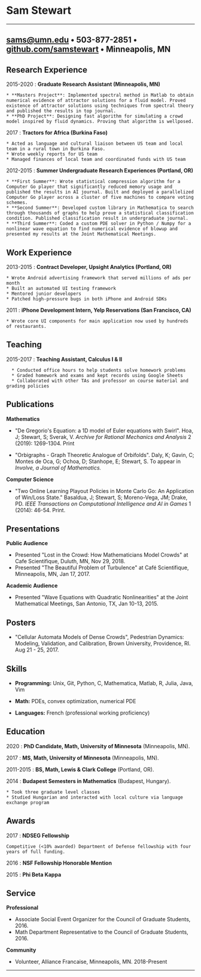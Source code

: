 Sam Stewart
=========================

------------------------------------------
<sams@umn.edu> • 503-877-2851 • [github.com/samstewart](https://github.com/samstewart) • Minneapolis, MN  
------------------------------------------

Research Experience
--------------------

2015-2020
:     **Graduate Research Assistant (Minneapolis, MN)** 

    * **Masters Project**: Implemented spectral method in Matlab to obtain numerical evidence of attractor solutions for a fluid model. Proved existence of attractor solutions using techniques from spectral theory and published the results in top journal.
    * **PhD Project**: Designing fast algorithm for simulating a crowd model inspired by fluid dynamics. Proving that algorithm is wellposed.

2017
:    **Tractors for Africa (Burkina Faso)**

    * Acted as language and cultural liaison between US team and local team in a rural town in Burkina Faso.
    * Wrote weekly reports for US team 
    * Managed finances of local team and coordinated funds with US team

2012-2015 
:   **Summer Undergraduate Research Experiences (Portland, OR)**
    
    * **First Summer**: Wrote statistical compression algorithm for a Computer Go player that significantly reduced memory usage and published the results in AI journal. Built and deployed a parallelized Computer Go player across a cluster of five machines to compare voting schemes.
    * **Second Summer**: Developed custom library in Mathematica to search through thousands of graphs to help prove a statistical classification condition. Published classification result in undergraduate journal.
    * **Third Summer**: Coded a custom PDE solver in Python / Numpy for a nonlinear wave equation to find numerical evidence of blowup and presented my results at the Joint Mathematical Meetings.

Work Experience
---------------

2013-2015
:   **Contract Developer, Upsight Analytics (Portland, OR)**

    * Wrote Android advertising framework that served millions of ads per month 
    * Built an automated UI testing framework
    * Mentored junior developers
    * Patched high-pressure bugs in both iPhone and Android SDKs

2011
:   **iPhone Development Intern, Yelp Reservations (San Francisco, CA)**

    * Wrote core UI components for main application now used by hundreds of restaurants. 

Teaching
------------
2015-2017
:    **Teaching Assistant, Calculus I & II**

      * Conducted office hours to help students solve homework problems
      * Graded homework and exams and kept records using Google Sheets
      * Collaborated with other TAs and professor on course material and grading policies

Publications
----------------

**Mathematics**

   * "De Gregorio's Equation: a 1D model of Euler equations with Swirl". Hoa, J; Stewart, S; Sverak, V. *Archive for Rational Mechanics and Analysis* 2 (2019): 1269-1304. Print 

   * "Orbigraphs - Graph Theoretic Analogue of Orbifolds". Daly, K; Gavin, C; Montes de Oca, G; Ochoa, D; Stanhope, E; Stewart, S. To appear in *Involve, a Journal of Mathematics.* 

**Computer Science**

   * "Two Online Learning Playout Policies in Monte Carlo Go: An Application of Win/Loss State." Basaldua, J; Stewart, S; Moreno-Vega, JM; Drake, PD. *IEEE Transactions on Computational Intelligence and AI in Games* 1 (2014): 46-54. Print.


Presentations
--------------

**Public Audience**

   * Presented "Lost in the Crowd: How Mathematicians Model Crowds" at Cafe Scientifique, Duluth, MN, Nov 29, 2018. 
   * Presented "The Beautiful Problem of Turbulence" at Café Scientifique, Minneapolis, MN, Jan 17, 2017.

**Academic Audience**

   * Presented "Wave Equations with Quadratic Nonlinearities" at the Joint Mathematical Meetings, San Antonio, TX, Jan 10-13, 2015.  

Posters
-------

   * "Cellular Automata Models of Dense Crowds", Pedestrian Dynamics: Modeling, Validation, and Calibration, Brown University, Providence, RI. Aug 21 - 25, 2017.

Skills
---------

   * **Programming:** Unix, Git, Python, C, Mathematica, Matlab, R, Julia, Java, Vim

   * **Math:** PDEs, convex optimization, numerical PDE

   * **Languages:** French (professional working proficiency)

Education
---------

2020
:   **PhD Candidate, Math, University of Minnesota** (Minneapolis, MN).

2017
:   **MS, Math, University of Minnesota** (Minneapolis, MN).
    

2011-2015
:   **BS, Math, Lewis & Clark College** (Portland, OR).
    
2014
:   **Budapest Semesters in Mathematics** (Budapest, Hungary).

    * Took three graduate level classes
    * Studied Hungarian and interacted with local culture via language exchange program

Awards
------------------------
2017
:   **NDSEG Fellowship**

	Competitive (<10% awarded) Department of Defense fellowship with four years of full funding.

2016
:   **NSF Fellowship Honorable Mention**

2015
:   **Phi Beta Kappa**

Service
---------
**Professional**

   * Associate Social Event Organizer for the Council of Graduate Students, 2016.
   * Math Department Representative to the Council of Graduate Students, 2016.

**Community**

   * Volunteer, Alliance Francaise, Minneapolis, MN. 2018-Present

----

